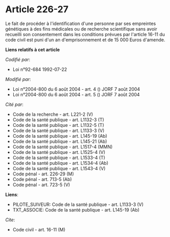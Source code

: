 # Article 226-27

Le fait de procéder à l'identification d'une personne par ses empreintes génétiques à des fins médicales ou de recherche
scientifique sans avoir recueilli son consentement dans les conditions prévues par l'article 16-11 du code civil est puni
d'un an d'emprisonnement et de 15 000 Euros d'amende.

**Liens relatifs à cet article**

_Codifié par_:

  - Loi n°92-684 1992-07-22

_Modifié par_:

  - Loi n°2004-800 du 6 août 2004 - art. 4 () JORF 7 août 2004
  - Loi n°2004-800 du 6 août 2004 - art. 5 () JORF 7 août 2004

_Cité par_:

  - Code de la recherche - art. L221-2 (V)
  - Code de la santé publique - art. L1132-3 (T)
  - Code de la santé publique - art. L1132-5 (T)
  - Code de la santé publique - art. L1133-3 (V)
  - Code de la santé publique - art. L145-19 (Ab)
  - Code de la santé publique - art. L145-21 (Ab)
  - Code de la santé publique - art. L1517-4 (MMN)
  - Code de la santé publique - art. L1525-4 (V)
  - Code de la santé publique - art. L1533-4 (T)
  - Code de la santé publique - art. L1534-4 (Ab)
  - Code de la santé publique - art. L1543-4 (V)
  - Code pénal - art. 226-29 (M)
  - Code pénal - art. 713-5 (Ab)
  - Code pénal - art. 723-5 (V)

**Liens**:

  - PILOTE_SUIVEUR: Code de la santé publique - art. L1133-3 (V)
  - TXT_ASSOCIE: Code de la santé publique - art. L145-19 (Ab)

_Cite_:

  - Code civil - art. 16-11 (M)
